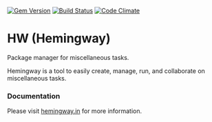 [![Gem Version](https://badge.fury.io/rb/hw.png)](https://rubygems.org/gems/hw)
[![Build Status](https://secure.travis-ci.org/carrot/hw.png?branch=master)](http://travis-ci.org/carrot/hw)
[![Code Climate](https://codeclimate.com/github/carrot/hw.png)](https://codeclimate.com/github/carrot/hw)

# HW (Hemingway)

Package manager for miscellaneous tasks.

Hemingway is a tool to easily create, manage, run, and collaborate on miscellaneous tasks.

### Documentation

Please visit [hemingway.in](http://hemingway.in/) for more information.
